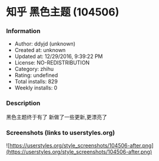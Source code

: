 # 知乎 黑色主题 (104506)

### Information
- Author: ddyjd (unknown)
- Created at: unknown
- Updated at: 12/29/2016, 9:39:22 PM
- License: NO-REDISTRIBUTION
- Category: zhihu
- Rating: undefined
- Total installs: 829
- Weekly installs: 0


### Description
黑色主题终于有了
新做了一些更新,更漂亮了


### Screenshots (links to userstyles.org)
![https://userstyles.org/style_screenshots/104506-after.png](https://userstyles.org/style_screenshots/104506-after.png)



